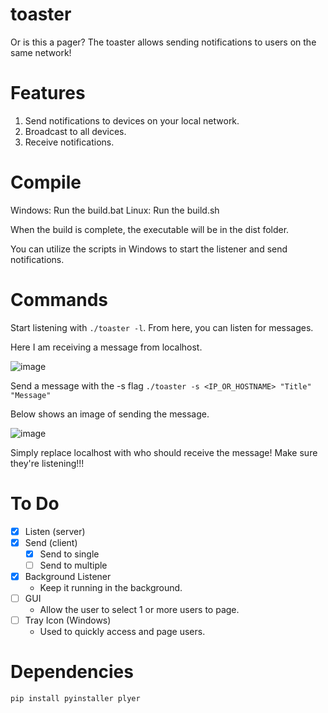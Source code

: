 # toaster
Or is this a pager?
The toaster allows sending notifications to users on the same network!

# Features
1. Send notifications to devices on your local network.
2. Broadcast to all devices.
3. Receive notifications.

# Compile
Windows: Run the build.bat
Linux: Run the build.sh

When the build is complete, the executable will be in the dist folder.

You can utilize the scripts in Windows to start the listener and send notifications.

# Commands
Start listening with `./toaster -l`. From here, you can listen for messages.

Here I am receiving a message from localhost.

![image](https://github.com/CorbinIvon/toaster/assets/20233488/ca8a8c67-9aa0-4dbe-91b6-cb2f077f842a)

Send a message with the -s flag `./toaster -s <IP_OR_HOSTNAME> "Title" "Message"`

Below shows an image of sending the message.

![image](https://github.com/CorbinIvon/toaster/assets/20233488/a855d1f1-ddd5-4658-b5c6-6d218323846c)

Simply replace localhost with who should receive the message! Make sure they're listening!!!


# To Do
- [x] Listen (server)
- [x] Send (client)
  - [x] Send to single
  - [ ] Send to multiple
- [x] Background Listener
  - Keep it running in the background.
- [ ] GUI
  - Allow the user to select 1 or more users to page.
- [ ] Tray Icon (Windows)
  - Used to quickly access and page users.

# Dependencies
```pip
pip install pyinstaller plyer
```
